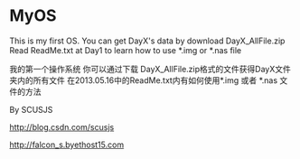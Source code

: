 MyOS
====
This is my first OS.
You can get DayX's data by download DayX_AllFile.zip
Read ReadMe.txt at Day1 to learn how to use *.img or *.nas file



我的第一个操作系统
你可以通过下载 DayX_AllFile.zip格式的文件获得DayX文件夹内的所有文件
在2013.05.16中的ReadMe.txt内有如何使用*.img 或者 *.nas 文件的方法



By SCUSJS

http://blog.csdn.com/scusjs

http://falcon_s.byethost15.com


